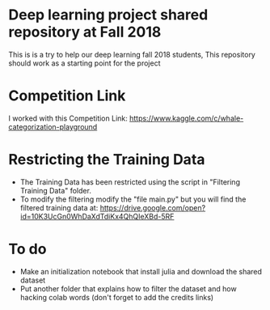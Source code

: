 # Deep learning project shared repository at Fall 2018
This is is a try to help our deep learning fall 2018 students, This repository should work as a starting point for the project

# Competition Link
I worked with this Competition Link: https://www.kaggle.com/c/whale-categorization-playground

# Restricting the Training Data
- The Training Data has been restricted using the script in "Filtering Training Data" folder.
- To modify the filtering modify the "file main.py" but you will find the filtered training data at: https://drive.google.com/open?id=10K3UcGn0WhDaXdTdiKx4QhQIeXBd-5RF

# To do
- Make an initialization notebook that install julia and download the shared dataset
- Put another folder that explains how to filter the dataset and how hacking colab words (don't forget to add the credits links) 
